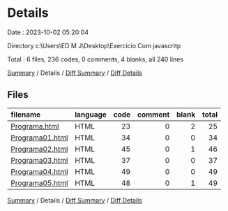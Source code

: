 # Details

Date : 2023-10-02 05:20:04

Directory c:\\Users\\ED M J\\Desktop\\Exercicio Com javascritp

Total : 6 files,  236 codes, 0 comments, 4 blanks, all 240 lines

[Summary](results.md) / Details / [Diff Summary](diff.md) / [Diff Details](diff-details.md)

## Files
| filename | language | code | comment | blank | total |
| :--- | :--- | ---: | ---: | ---: | ---: |
| [Programa.html](/Programa.html) | HTML | 23 | 0 | 2 | 25 |
| [Programa01.html](/Programa01.html) | HTML | 34 | 0 | 0 | 34 |
| [Programa02.html](/Programa02.html) | HTML | 45 | 0 | 1 | 46 |
| [Programa03.html](/Programa03.html) | HTML | 37 | 0 | 0 | 37 |
| [Programa04.html](/Programa04.html) | HTML | 49 | 0 | 0 | 49 |
| [Programa05.html](/Programa05.html) | HTML | 48 | 0 | 1 | 49 |

[Summary](results.md) / Details / [Diff Summary](diff.md) / [Diff Details](diff-details.md)